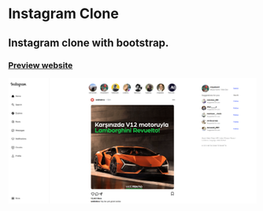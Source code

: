 # Instagram Clone
## Instagram clone with bootstrap.
### [Preview website](https://milyazkamil.github.io/Instagram-Clone/)
![](img/readme-image.png)
